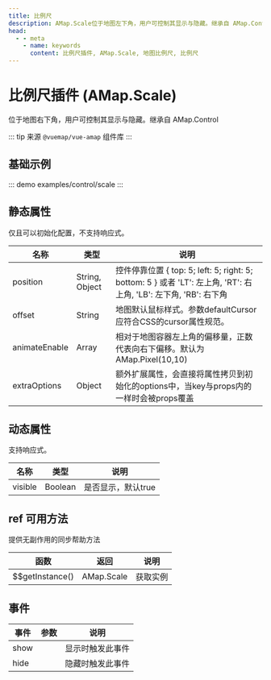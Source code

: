 ```yaml
---
title: 比例尺
description: AMap.Scale位于地图左下角，用户可控制其显示与隐藏。继承自 AMap.Control
head:
  - - meta
    - name: keywords
      content: 比例尺插件, AMap.Scale, 地图比例尺, 比例尺
---
```

# 比例尺插件 (AMap.Scale)
位于地图右下角，用户可控制其显示与隐藏。继承自 AMap.Control

::: tip
来源 ```@vuemap/vue-amap``` 组件库
:::

## 基础示例

::: demo
examples/control/scale
:::

## 静态属性
仅且可以初始化配置，不支持响应式。

名称 | 类型 | 说明
---|---|---|
position| String, Object | 控件停靠位置 { top: 5; left: 5; right: 5; bottom: 5 } 或者 'LT': 左上角, 'RT': 右上角, 'LB': 左下角, 'RB': 右下角
offset | String | 地图默认鼠标样式。参数defaultCursor应符合CSS的cursor属性规范。
animateEnable | Array | 相对于地图容器左上角的偏移量，正数代表向右下偏移。默认为AMap.Pixel(10,10)
extraOptions | Object | 额外扩展属性，会直接将属性拷贝到初始化的options中，当key与props内的一样时会被props覆盖

## 动态属性

支持响应式。

名称 | 类型 | 说明
---|---|---|
visible | Boolean | 是否显示，默认true


## ref 可用方法
提供无副作用的同步帮助方法

函数 | 返回 | 说明
---|---|---|
$$getInstance() | AMap.Scale | 获取实例


## 事件

事件 | 参数 | 说明
---|---|---|
show | | 显示时触发此事件
hide | | 隐藏时触发此事件
